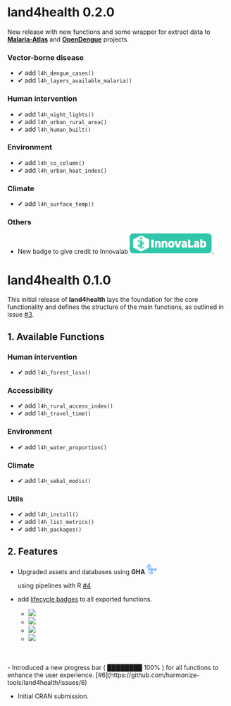 # land4health 0.2.0

New release with new functions and some wrapper for extract data to [**Malaria-Atlas**](https://malariaatlas.org/) and [**OpenDengue**](https://opendengue.org/) projects.

### Vector-borne disease
-  ✔ add `l4h_dengue_cases()`
-  ✔ add `l4h_layers_available_malaria()`

###  Human intervention
- ✔ add `l4h_night_lights()`
- ✔ add `l4h_urban_rural_area()`
- ✔ add `l4h_human_built()`

### Environment
- ✔ add `l4h_co_column()`
- ✔ add `l4h_urban_heat_index()`

### Climate
- ✔ add `l4h_surface_temp()`

### Others
- New badge to give credit to Innovalab ![](https://raw.githubusercontent.com/harmonize-tools/land4health/ef742944b79b0523b16f3f3fd26e7388ca4e9551/man/figures/innovalab.svg). 
 

# land4health 0.1.0

This initial release of **land4health** lays the foundation for the core 
functionality and defines the structure of the main functions, as outlined 
in issue [#3](https://github.com/harmonize-tools/land4health/issues/4).


## ️1. Available Functions

###  Human intervention
- ✔ add `l4h_forest_loss()`

### Accessibility
- ✔ add `l4h_rural_access_index()`
- ✔ add `l4h_travel_time()`

### Environment
- ✔ add `l4h_water_proportion()`

### Climate
- ✔ add `l4h_sebal_modis()`

###  Utils
- ✔ add `l4h_install()`
- ✔ add `l4h_list_metrics()`
- ✔ add `l4h_packages()`

## 2. Features 
- Upgraded assets and databases using **GHA** <svg xmlns="http://www.w3.org/2000/svg" viewBox="0 0 128 128" width="22" height="22">
  <path fill="#2088ff" d="M26.666 0C11.97 0 0 11.97 0 26.666c0 12.87 9.181 23.651 21.334 26.13v37.87c0 11.77 9.68 21.334 21.332 21.334h.195c1.302 9.023 9.1 16 18.473 16C71.612 128 80 119.612 80 109.334s-8.388-18.668-18.666-18.668c-9.372 0-17.17 6.977-18.473 16h-.195c-8.737 0-16-7.152-16-16V63.779a18.514 18.514 0 0 0 13.24 5.555h2.955c1.303 9.023 9.1 16 18.473 16 9.372 0 17.169-6.977 18.47-16h11.057c1.303 9.023 9.1 16 18.473 16 10.278 0 18.666-8.39 18.666-18.668C128 56.388 119.612 48 109.334 48c-9.373 0-17.171 6.977-18.473 16H79.805c-1.301-9.023-9.098-16-18.471-16s-17.171 6.977-18.473 16h-2.955c-6.433 0-11.793-4.589-12.988-10.672 14.58-.136 26.416-12.05 26.416-26.662C53.334 11.97 41.362 0 26.666 0zm0 5.334A21.292 21.292 0 0 1 48 26.666 21.294 21.294 0 0 1 26.666 48 21.292 21.292 0 0 1 5.334 26.666 21.29 21.29 0 0 1 26.666 5.334zm-5.215 7.541C18.67 12.889 16 15.123 16 18.166v17.043c0 4.043 4.709 6.663 8.145 4.533l13.634-8.455c3.257-2.02 3.274-7.002.032-9.045l-13.635-8.59a5.024 5.024 0 0 0-2.725-.777zm-.117 5.291 13.635 8.588-13.635 8.455V18.166zm40 35.168a13.29 13.29 0 0 1 13.332 13.332A13.293 13.293 0 0 1 61.334 80 13.294 13.294 0 0 1 48 66.666a13.293 13.293 0 0 1 13.334-13.332zm48 0a13.29 13.29 0 0 1 13.332 13.332A13.293 13.293 0 0 1 109.334 80 13.294 13.294 0 0 1 96 66.666a13.293 13.293 0 0 1 13.334-13.332zm-42.568 6.951a2.667 2.667 0 0 0-1.887.78l-6.3 6.294-2.093-2.084a2.667 2.667 0 0 0-3.771.006 2.667 2.667 0 0 0 .008 3.772l3.974 3.96a2.667 2.667 0 0 0 3.766-.001l8.185-8.174a2.667 2.667 0 0 0 .002-3.772 2.667 2.667 0 0 0-1.884-.78zm48 0a2.667 2.667 0 0 0-1.887.78l-6.3 6.294-2.093-2.084a2.667 2.667 0 0 0-3.771.006 2.667 2.667 0 0 0 .008 3.772l3.974 3.96a2.667 2.667 0 0 0 3.766-.001l8.185-8.174a2.667 2.667 0 0 0 .002-3.772 2.667 2.667 0 0 0-1.884-.78zM61.334 96a13.293 13.293 0 0 1 13.332 13.334 13.29 13.29 0 0 1-13.332 13.332A13.293 13.293 0 0 1 48 109.334 13.294 13.294 0 0 1 61.334 96zM56 105.334c-2.193 0-4 1.807-4 4 0 2.195 1.808 4 4 4s4-1.805 4-4c0-2.193-1.807-4-4-4zm10.666 0c-2.193 0-4 1.807-4 4 0 2.195 1.808 4 4 4s4-1.805 4-4c0-2.193-1.807-4-4-4zM56 108c.75 0 1.334.585 1.334 1.334 0 .753-.583 1.332-1.334 1.332-.75 0-1.334-.58-1.334-1.332 0-.75.585-1.334 1.334-1.334zm10.666 0c.75 0 1.334.585 1.334 1.334 0 .753-.583 1.332-1.334 1.332-.75 0-1.332-.58-1.332-1.332 0-.75.583-1.334 1.332-1.334z"/> 
  
  using pipelines with R [#4](https://github.com/harmonize-tools/land4health/issues/4)
- add [lifecycle badges](https://lifecycle.r-lib.org/articles/stages.html) to all exported functions.
  - ![](https://lifecycle.r-lib.org/articles/figures/lifecycle-stable.svg)
  - ![](https://lifecycle.r-lib.org/articles/figures/lifecycle-experimental.svg)
  - ![](https://lifecycle.r-lib.org/reference/figures/lifecycle-deprecated.svg)
  - ![](https://lifecycle.r-lib.org/reference/figures/lifecycle-superseded.svg)
<br/>
<br/>
- Introduced a new progress bar ( ████████ 100% ) for all functions to enhance the user experience.  [#6](https://github.com/harmonize-tools/land4health/issues/6)

* Initial CRAN submission.
